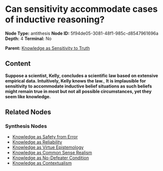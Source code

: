 # Can sensitivity accommodate cases of inductive reasoning?

**Node Type:** antithesis
**Node ID:** 5f94de05-3081-48f1-985c-d8547961696a
**Depth:** 4
**Terminal:** No

**Parent:** [Knowledge as Sensitivity to Truth](knowledge-as-sensitivity-to-truth-synthesis-cd48d056-0b1d-4807-bb94-13c5957459e9.md)

## Content

**Suppose a scientist, Kelly, concludes a scientific law based on extensive empirical data. Intuitively, Kelly knows the law.**, **It is implausible for sensitivity to accommodate inductive belief situations as such beliefs might remain true in most but not all possible circumstances, yet they seem like knowledge.**

## Related Nodes

### Synthesis Nodes

- [Knowledge as Safety from Error](knowledge-as-safety-from-error-synthesis-a1aeee33-33b8-4567-880f-71db8bfa5980.md)
- [Knowledge as Reliability](knowledge-as-reliability-synthesis-b349403e-2632-44b4-836c-feaca8d2020b.md)
- [Knowledge as Virtue Epistemology](knowledge-as-virtue-epistemology-synthesis-2dccc53f-e2f4-4cb1-9869-49aa7e2e4278.md)
- [Knowledge as Common Sense Realism](knowledge-as-common-sense-realism-synthesis-04642ae8-b1cb-4a77-a0bd-73c36601ccec.md)
- [Knowledge as No-Defeater Condition](knowledge-as-no-defeater-condition-synthesis-e58c0e1e-8cc0-4c54-81a9-14442f934404.md)
- [Knowledge as Contextualism](knowledge-as-contextualism-synthesis-af3bcb19-2bed-4d02-b630-d4e3a62e4cd7.md)
